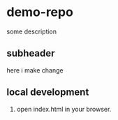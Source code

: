# demo-repo
 some description

 ## subheader
  here i make change
 
## local development

  1. open index.html in your browser.
 